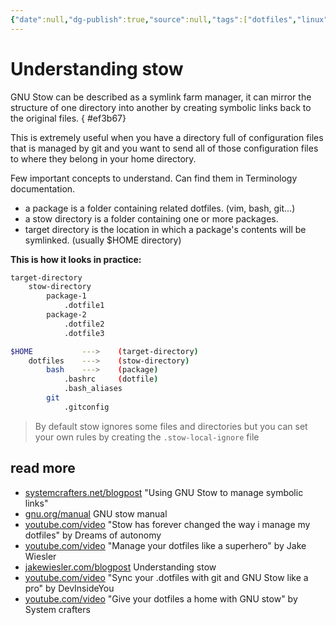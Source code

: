 ```yaml
---
{"date":null,"dg-publish":true,"source":null,"tags":["dotfiles","linux","utility"],"title":"Understanding stow","type":"reference","URL":null,"permalink":"/01-reference/software/stow-the-dotfiles/","dgPassFrontmatter":true}
---
```



# Understanding stow

GNU Stow can be described as a symlink farm manager, it can mirror the structure of one directory into another by creating symbolic links back to the original files.
{ #ef3b67}


This is extremely useful when you have a directory full of configuration files that is managed by git and you want to send all of those configuration files to where they belong in your home directory.

Few important concepts to understand. Can find them in Terminology documentation.

- a package is a folder containing related dotfiles. (vim, bash, git...)
- a stow directory is a folder containing one or more packages.
- target directory is the location in which a package's contents will be symlinked. (usually $HOME directory)

**This is how it looks in practice:**

```sh
target-directory
    stow-directory
        package-1
            .dotfile1
        package-2
            .dotfile2
            .dotfile3

$HOME           --->    (target-directory)
    dotfiles    --->    (stow-directory)
        bash    --->    (package)
            .bashrc     (dotfile)
            .bash_aliases
        git
            .gitconfig
```

>By default stow ignores some files and directories but you can set your own rules by creating the `.stow-local-ignore` file

## read more

- [systemcrafters.net/blogpost](https://systemcrafters.net/managing-your-dotfiles/using-gnu-stow/) "Using GNU Stow to manage symbolic links"
- [gnu.org/manual](https://www.gnu.org/software/stow/manual/) GNU stow manual
- [youtube.com/video](https://www.youtube.com/watch?v=y6XCebnB9gs) "Stow has forever changed the way i manage my dotfiles" by Dreams of autonomy
- [youtube.com/video](https://www.youtube.com/watch?v=FHuwzbpTTo0) "Manage your dotfiles like a superhero" by Jake Wiesler
- [jakewiesler.com/blogpost](https://www.jakewiesler.com/blog/managing-dotfiles) Understanding stow
- [youtube.com/video](https://www.youtube.com/watch?v=CFzEuBGPPPg) "Sync your .dotfiles with git and GNU Stow like a pro" by DevInsideYou
- [youtube.com/video](https://www.youtube.com/watch?v=CxAT1u8G7is) "Give your dotfiles a home with GNU stow" by System crafters
